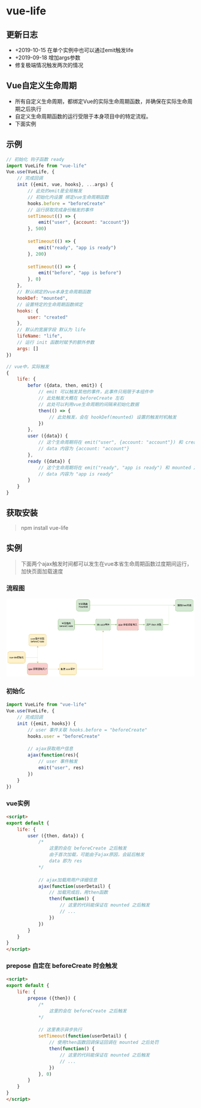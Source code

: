 # vue-life  

## 更新日志
 * +2019-10-15 在单个实例中也可以通过emit触发life
 * +2019-09-18 增加args参数
 * 修复极端情况触发两次的情况

## Vue自定义生命周期
 - 所有自定义生命周期，都绑定Vue的实际生命周期函数，并确保在实际生命周期之后执行
 - 自定义生命周期函数的运行受限于本身项目中的特定流程。
 - 下面实例

## 示例
````javascript
// 初始化 钩子函数 ready
import VueLife from "vue-life"
Vue.use(VueLife, {
    // 完成回调
    init ({emit, vue, hooks}, ...args) {
        // 此处的emit是全局触发
        // 初始化内设置 绑定vue生命周期函数
        hooks.before = "beforeCreate"
        // 运行获取完成身份触发的事件
        setTimeout(() => {
            emit("user", {account: "account"})
        }, 500)
        
        setTimeout(() => {
            emit("ready", "app is ready")
        }, 200)

        setTimeout(() => {
            emit("before", "app is before")
        }, 0)
    },
    // 默认绑定的vue本身生命周期函数
    hookDef: "mounted",
    // 设置特定的生命周期函数绑定
    hooks: {
        user: "created"
    },
    // 默认的宽展字段 默认为 life
    lifeName: "life",
    // 运行 init 函数时赋予的额外参数
    args: []
})

````

````javascript
// vue中，实际触发
{
    life: {
        befor ({data, then, emit}) {
            // emit 可以触发其他的事件，此事件只局限于本组件中
            // 此处触发大概在 beforeCreate 左右
            // 此处可以利用vue生命周期的间隔来初始化数据
            then(() => {
                // 此处触发，会在 hookDef(mounted) 设置的触发时机触发 
            })
        },
        user ({data}) {
            // 这个生命周期将在 emit("user", {account: "account"}) 和 created 之后来触发生命周期（hooks配置）
            // data 内容为 {account: "account"}
        },
        ready ({data}) {
            // 这个生命周期将在 emit("ready", "app is ready") 和 mounted 之后来触发生命周期（hookDef配置）
            // data 内容为 "app is ready"
        }
    }
}

````

## 获取安装  
> npm install vue-life

## 实例

> 下面两个ajax触发时间都可以发生在vue本省生命周期函数过度期间运行，加快页面加载速度

### 流程图

!["流程图"](./imgs/tu.png)

### 初始化
```js
import VueLife from "vue-life"
Vue.use(VueLife, {
    // 完成回调
    init ({emit, hooks}) {
        // user 事件关联 hooks.before = "beforeCreate"
        hooks.user = "beforeCreate"

        // ajax获取用户信息
        ajax(function(res){
            // user 事件触发
            emit("user", res)
        })
    }
})
```

### vue实例
```html
<script>
export default {
    life: {
        user ({then, data}) {
            /*
                这里的会在 beforeCreate 之后触发
                由于首次加载，可能由于ajax原因，会延后触发
                data 即为 res
            */
            
            // ajax加载用用户详细信息
            ajax(function(userDetail) {
                // 加载完成后，用then函数
                then(function() {
                    // 这里的代码能保证在 mounted 之后触发
                    // ...
                })
            })
        }
    }
}
</script>
```

### prepose 自定在 beforeCreate 时会触发
```html
<script>
export default {
    life: {
        prepose ({then}) {
            /*
                这里的会在 beforeCreate 之后触发
            */
            
            // 这里表示异步执行
            setTimeout(function(userDetail) {
                // 使用then函数回调保证回调在 mounted 之后处罚
                then(function() {
                    // 这里的代码能保证在 mounted 之后触发
                    // ...
                })
            }, 0)
        }
    }
}
</script>
```